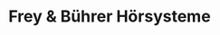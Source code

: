 ---
title: "Frey & Bührer Hörsysteme"
url: /emmendingen/frey-und-buehrer-hoersysteme/
shop: Hörgeräte
---